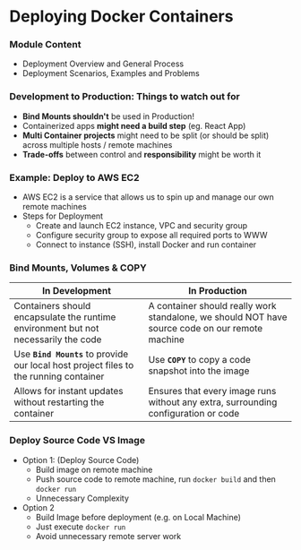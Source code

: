 # Deploying Docker Containers

### Module Content

- Deployment Overview and General Process
- Deployment Scenarios, Examples and Problems

### Development to Production: Things to watch out for

- **Bind Mounts shouldn't** be used in Production!
- Containerized apps **might need a build step** (eg. React App)
- **Multi Container projects** might need to be split (or should be split) across multiple hosts / remote machines
- **Trade-offs** between control and **responsibility** might be worth it

### Example: Deploy to AWS EC2

- AWS EC2 is a service that allows us to spin up and manage our own remote machines
- Steps for Deployment
  - Create and launch EC2 instance, VPC and security group
  - Configure security group to expose all required ports to WWW
  - Connect to instance (SSH), install Docker and run container

### Bind Mounts, Volumes & COPY

| In Development                                                                         | In Production                                                                                   |
| -------------------------------------------------------------------------------------- | ----------------------------------------------------------------------------------------------- |
| Containers should encapsulate the runtime environment but not necessarily the code     | A container should really work standalone, we should NOT have source code on our remote machine |
| Use **`Bind Mounts`** to provide our local host project files to the running container | Use **`COPY`** to copy a code snapshot into the image                                           |
| Allows for instant updates without restarting the container                            | Ensures that every image runs without any extra, surrounding configuration or code              |

### Deploy Source Code VS Image

- Option 1: (Deploy Source Code)
  - Build image on remote machine
  - Push source code to remote machine, run `docker build` and then `docker run`
  - Unnecessary Complexity
- Option 2
  - Build Image before deployment (e.g. on Local Machine)
  - Just execute `docker run`
  - Avoid unnecessary remote server work
